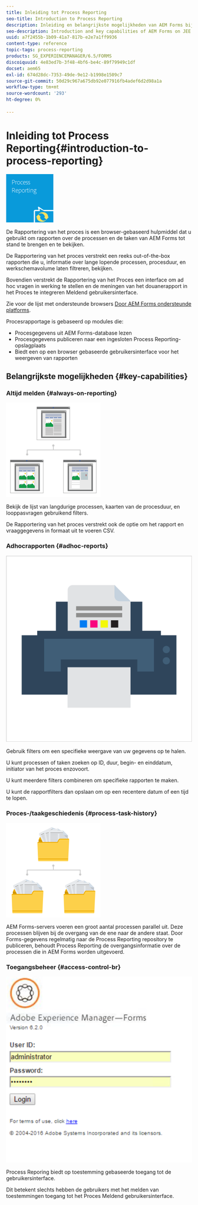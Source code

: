 ```yaml
---
title: Inleiding tot Process Reporting
seo-title: Introduction to Process Reporting
description: Inleiding en belangrijkste mogelijkheden van AEM Forms bij JEE Process Reporting
seo-description: Introduction and key capabilities of AEM Forms on JEE Process Reporting
uuid: a7f2455b-1b09-41a7-817b-e2e7a1ff9936
content-type: reference
topic-tags: process-reporting
products: SG_EXPERIENCEMANAGER/6.5/FORMS
discoiquuid: 4e83ed7b-3f48-4bf6-be4c-89f79949c1df
docset: aem65
exl-id: 674d28dc-7353-49de-9e12-b1998e1509c7
source-git-commit: 50d29c967a675db92e077916fb4adef6d2d98a1a
workflow-type: tm+mt
source-wordcount: '293'
ht-degree: 0%

---
```


# Inleiding tot Process Reporting{#introduction-to-process-reporting}

![procesrapportage](assets/process-reporting.png)

De Rapportering van het proces is een browser-gebaseerd hulpmiddel dat u gebruikt om rapporten over de processen en de taken van AEM Forms tot stand te brengen en te bekijken.

De Rapportering van het proces verstrekt een reeks out-of-the-box rapporten die u, informatie over lange lopende processen, procesduur, en werkschemavolume laten filtreren, bekijken.

Bovendien verstrekt de Rapportering van het Proces een interface om ad hoc vragen in werking te stellen en de meningen van het douanerapport in het Proces te integreren Meldend gebruikersinterface.

Zie voor de lijst met ondersteunde browsers [Door AEM Forms ondersteunde platforms](/help/forms/using/aem-forms-jee-supported-platforms.md).

Procesrapportage is gebaseerd op modules die:

* Procesgegevens uit AEM Forms-database lezen
* Procesgegevens publiceren naar een ingesloten Process Reporting-opslagplaats
* Biedt een op een browser gebaseerde gebruikersinterface voor het weergeven van rapporten

## Belangrijkste mogelijkheden {#key-capabilities}

### Altijd melden {#always-on-reporting}

![locatiebeheer](assets/site-management.png)

Bekijk de lijst van langdurige processen, kaarten van de procesduur, en looppasvragen gebruikend filters.

De Rapportering van het proces verstrekt ook de optie om het rapport en vraaggegevens in formaat uit te voeren CSV.

### Adhocrapporten {#adhoc-reports}

![afdrukken-&amp;-color](assets/print-&-colour.png)

Gebruik filters om een specifieke weergave van uw gegevens op te halen.

U kunt processen of taken zoeken op ID, duur, begin- en einddatum, initiator van het proces enzovoort.

U kunt meerdere filters combineren om specifieke rapporten te maken.

U kunt de rapportfilters dan opslaan om op een recentere datum of een tijd te lopen.

### Proces-/taakgeschiedenis {#process-task-history}

![bestandsbeheer](assets/file-management.png)

AEM Forms-servers voeren een groot aantal processen parallel uit. Deze processen blijven bij de overgang van de ene naar de andere staat. Door Forms-gegevens regelmatig naar de Process Reporting repository te publiceren, behoudt Process Reporting de overgangsinformatie over de processen die in AEM Forms worden uitgevoerd.

### Toegangsbeheer {#access-control-br}

![naamloos](assets/untitled.png)

Process Reporing biedt op toestemming gebaseerde toegang tot de gebruikersinterface.

Dit betekent slechts hebben de gebruikers met het melden van toestemmingen toegang tot het Proces Meldend gebruikersinterface.
